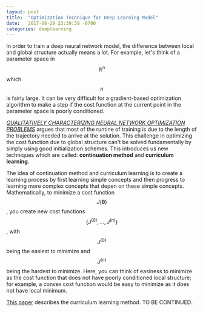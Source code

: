 ```yaml
---
layout: post
title:  "Optimization Technique for Deep Learning Model"
date:   2017-08-29 23:39:39 -0700
categories: deeplearning
---
```


<script src="https://cdnjs.cloudflare.com/ajax/libs/mathjax/2.7.0/MathJax.js?config=TeX-AMS-MML_HTMLorMML" type="text/javascript"></script>

In order to train a deep neural network model, the difference between local and global structure actually means a lot. For example, let's think of a parameter space in $$\mathbb{R}^n$$ which $$n$$ is fairly large. It can be very difficult for a gradient-based optimization algorithm to make a step if the cost function at the current point in the parameter space is poorly conditioned.

[_QUALITATIVELY CHARACTERIZING NEURAL NETWORK OPTIMIZATION PROBLEMS_][goodfellow-2015] argues that most of the runtine of training is due to the length of the trajectory needed to arrive at the solution. This challenge in optimizing the cost function due to global structure can't be solved fundamentally by simply using good initialization schemes. This introduces us new techniques which are called: **continuation method** and **curriculum learning**.

The idea of continuation method and curriculum learning is to create a learning process by first learning simple concepts and then progress to learning more complex concepts that depen on these simple concepts.
Mathematically, to minimize a cost function $$J(\mathbf{\theta})$$, you create new cost functions $$\{J^{(0)}, \ldots, J^{(n)}\}$$, with $$J^{(0)}$$ being the easiest to minimize and $$J^{(n)}$$ being the hardest to minimize. Here, you can think of easiness to minimize as the cost function that does not have poorly conditioned local structure; for example, a convex cost function would be easy to minimize as it does not have local minimum.

[This paper][bengio-2009] describes the curriculum learning method.
TO BE CONTINUED..

[goodfellow-2015]: https://arxiv.org/pdf/1412.6544.pdf
[bengio-2009]: https://ronan.collobert.com/pub/matos/2009_curriculum_icml.pdf